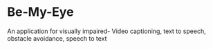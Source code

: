 # Be-My-Eye
An application for visually impaired- Video captioning, text to speech, obstacle avoidance, speech to text
